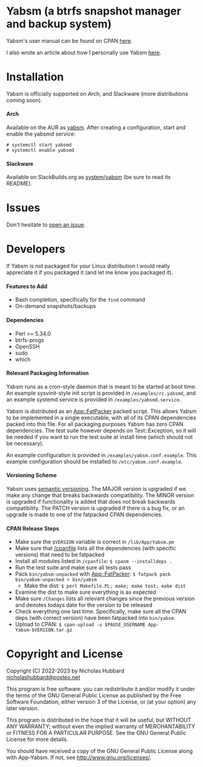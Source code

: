 # Yabsm (a btrfs snapshot manager and backup system)

Yabsm's user manual can be found on CPAN [here](https://metacpan.org/release/NHUBBARD/App-Yabsm-3.15.2/view/bin/yabsm).

I also wrote an article about how I personally use Yabsm [here](https://dev.to/nicholasbhubbard/how-i-use-yabsm-to-manage-my-btrfs-snapshots-19a3).

# Installation

Yabsm is officially supported on Arch, and Slackware (more distributions coming soon).

#### Arch

Available on the AUR as [yabsm](https://aur.archlinux.org/packages/yabsm). After creating a configuration, start and enable the yabsmd service:

```
# systemctl start yabsmd
# systemctl enable yabsmd
```

#### Slackware

Available on SlackBuilds.org as [system/yabsm](https://slackbuilds.org/repository/15.0/system/yabsm/) (be sure to read its README).

# Issues

Don't hesitate to [open an issue](https://github.com/NicholasBHubbard/Yabsm/issues).

# Developers

If Yabsm is not packaged for your Linux distribution I would really appreciate it if you packaged it (and let me know you packaged it).

#### Features to Add

- Bash completion, specifically for the `find` command
- On-demand snapshots/backups

#### Dependencies

- Perl >= 5.34.0
- btrfs-progs
- OpenSSH
- sudo
- which

#### Relevant Packaging Information

Yabsm runs as a cron-style daemon that is meant to be started at boot time. An example sysvinit-style init script is provided in `/examples/rc.yabsmd`, and an example systemd service is provided in `/examples/yabsmd.service`.

Yabsm is distributed as an [App::FatPacker](https://metacpan.org/pod/App::FatPacker) packed script. This allows Yabsm to be implemented in a single executable, with all of its CPAN dependencies packed into this file. For all packaging purposes Yabsm has zero CPAN dependencies. The test suite however depends on Test::Exception, so it will be needed if you want to run the test suite at install time (which should not be necessary).

An example configuration is provided in `/examples/yabsm.conf.example`. This example configuration should be installed to `/etc/yabsm.conf.example`.

#### Versioning Scheme

Yabsm uses [semantic versioning](https://semver.org/). The MAJOR version is upgraded if we make any change that breaks backwards compatibility. The MINOR version is upgraded if functionality is added that does not break backwards compatibility. The PATCH version is upgraded if there is a bug fix, or an upgrade is made to one of the fatpacked CPAN dependencies.


#### CPAN Release Steps

- Make sure the `$VERSION` variable is correct in `/lib/App/Yabsm.pm`
- Make sure that [/cpanfile](https://metacpan.org/dist/Module-CPANfile/view/lib/cpanfile.pod) lists all the dependencies (with specific versions) that need to be fatpacked
- Install all modules listed in `/cpanfile`: `$ cpanm --installdeps .`
- Run the test suite and make sure all tests pass
- Pack `bin/yabsm-unpacked` with [App::FatPacker](https://metacpan.org/pod/App::FatPacker): `$ fatpack pack bin/yabsm-unpacked > bin/yabsm`
  - Make the dist: `$ perl Makefile.PL; make; make test; make dist`
- Examine the dist to make sure everything is as expected
- Make sure `/Changes` lists all relevant changes since the previous version and denotes todays date for the version to be released
- Check everything one last time. Specifically, make sure all the CPAN deps (with correct version) have been fatpacked into `bin/yabsm`.
- Upload to CPAN: `$ cpan-upload -u $PAUSE_USERNAME App-Yabsm-$VERSION.tar.gz`

# Copyright and License

Copyright (C) 2022-2023 by Nicholas Hubbard <nicholashubbard@posteo.net>

This program is free software: you can redistribute it and/or modify it under the terms of the GNU General Public License as published by the Free Software Foundation, either version 3 of the License, or (at your option) any later version.

This program is distributed in the hope that it will be useful, but WITHOUT ANY WARRANTY; without even the implied warranty of MERCHANTABILITY or FITNESS FOR A PARTICULAR PURPOSE. See the GNU General Public License for more details.

You should have received a copy of the GNU General Public License along with App-Yabsm. If not, see http://www.gnu.org/licenses/.
